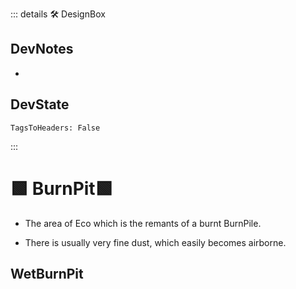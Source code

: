 ::: details 🛠 <dev>DesignBox</dev>

## DevNotes

-

## DevState

`TagsToHeaders: False`


:::

# 🟩  <eco>BurnPit</eco>🟩

- The area of Eco which is the remants of a burnt BurnPile.

- There is usually very fine dust, which easily becomes airborne.  

## WetBurnPit